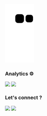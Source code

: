 ![Snake animation](https://github.com/LuizFmdr/LuizFmdr/blob/output/github-contribution-grid-snake.svg)


### Analytics ⚙️
  
<p align="left">
  <img height="180em" src="https://github-readme-streak-stats.herokuapp.com/?user=LuizFmdr" />
   <img height="180em" src="https://github-readme-stats.vercel.app/api/?username=LuizFmdr&count_private=true&show_icons=true"/>
</p>  

### Let's connect ?

<p align="left">
<a href="https://stackoverflow.com/users/10795937/luiz?tab=profile"><img src="https://img.shields.io/badge/Luiz-D16f37?style=flat&logo=Stackoverflow&logoColor=white"/></a>
<a href="mailto:luiz.fmdr@gmail.com"><img src="https://img.shields.io/badge/-luiz.fmdr@gmail.com-D14836?style=flat&logo=Gmail&logoColor=white"/></a>
</p>
